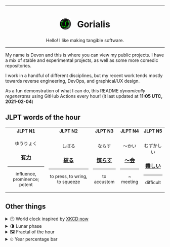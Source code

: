 ***

<h1 align="center">
<sub>
    <img src="readme/resources/avatar.png" height="36">
</sub>
&nbsp;
Gorialis
</h1>
<p align="center">
Hello! I like making tangible software.
</p>

***

My name is Devon and this is where you can view my public projects. I have a mix of stable and experimental projects, as well as some more comedic repositories.

I work in a handful of different disciplines, but my recent work tends mostly towards reverse engineering, DevOps, and graphical/UX design.

As a fun demonstration of what I can do, this README *dynamically regenerates* using GitHub Actions every hour! (it last updated at **11:05 UTC, 2021-02-04**)

<h2>JLPT words of the hour</h2>
<table>
    <tr>
        <th>JLPT N1</th>
        <th>JLPT N2</th>
        <th>JLPT N3</th>
        <th>JLPT N4</th>
        <th>JLPT N5</th>
    </tr>
    <tr>
        <td>
            <p align="center">ゆうりょく</p>
            <h3 align="center"><b><a href="https://jisho.org/search/%E6%9C%89%E5%8A%9B">有力</a></b></h3>
            <hr>
            <p align="center">influence,<wbr> prominence;<br> potent</p>
        </td>
        <td>
            <p align="center">しぼる</p>
            <h3 align="center"><b><a href="https://jisho.org/search/%E7%B5%9E%E3%82%8B">絞る</a></b></h3>
            <hr>
            <p align="center">to press,<wbr> to wring,<wbr> to squeeze</p>
        </td>
        <td>
            <p align="center">ならす</p>
            <h3 align="center"><b><a href="https://jisho.org/search/%E6%85%A3%E3%82%89%E3%81%99">慣らす</a></b></h3>
            <hr>
            <p align="center">to accustom</p>
        </td>
        <td>
            <p align="center">～かい</p>
            <h3 align="center"><b><a href="https://jisho.org/search/%EF%BD%9E%E4%BC%9A">～会</a></b></h3>
            <hr>
            <p align="center">~ meeting</p>
        </td>
        <td>
            <p align="center">むずかしい</p>
            <h3 align="center"><b><a href="https://jisho.org/search/%E9%9B%A3%E3%81%97%E3%81%84">難しい</a></b></h3>
            <hr>
            <p align="center">difficult</p>
        </td>
    </tr>
</table>

<h2>Other things</h2>
<details>
<summary>🕚  World clock inspired by <a href="https://xkcd.com/now">XKCD now</a></summary>

> <img src="generated/now.png" width="512">

</details>
<details>
<summary>🌗 Lunar phase</summary>

The moon is approximately 77.40% through its phase (Last Quarter).

</details>
<details>
<summary>&#x1f5bc; Fractal of the hour</summary>

> <img src="generated/fractal.png" width="512">

</details>
<details>
<summary>&#x23f2; Year percentage bar</summary>
<pre><code>2021 [█▁▁▁▁▁▁▁▁▁▁▁▁▁▁▁▁▁▁▁] 9.44%</code></pre>
</details>
